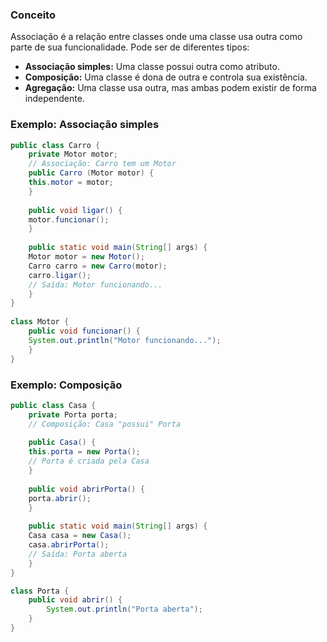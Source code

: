 ### Conceito 
Associação é a relação entre classes onde uma classe usa outra como parte de sua funcionalidade. Pode ser de diferentes tipos: 

- **Associação simples:** Uma classe possui outra como atributo. 
- **Composição:** Uma classe é dona de outra e controla sua existência. 
- **Agregação:** Uma classe usa outra, mas ambas podem existir de forma independente.

### Exemplo: Associação simples

```java 
public class Carro { 
	private Motor motor; 
	// Associação: Carro tem um Motor 
	public Carro (Motor motor) { 
	this.motor = motor; 
	} 
	
	public void ligar() { 
	motor.funcionar(); 
	} 
	
	public static void main(String[] args) { 
	Motor motor = new Motor(); 
	Carro carro = new Carro(motor); 
	carro.ligar(); 
	// Saída: Motor funcionando... 
	} 	
} 
	
class Motor { 
	public void funcionar() { 
	System.out.println("Motor funcionando..."); 
	} 
}

```

### Exemplo: Composição 

```java 
public class Casa { 
	private Porta porta; 
	// Composição: Casa "possui" Porta 
	
	public Casa() { 
	this.porta = new Porta(); 
	// Porta é criada pela Casa 
	} 
	
	public void abrirPorta() { 
	porta.abrir(); 
	} 
	
	public static void main(String[] args) { 
	Casa casa = new Casa(); 
	casa.abrirPorta(); 
	// Saída: Porta aberta 
	} 
} 

class Porta { 
	public void abrir() { 
		System.out.println("Porta aberta"); 
	} 
} 
```